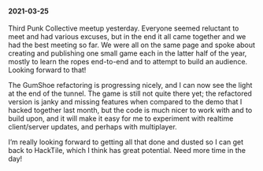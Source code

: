 #### 2021-03-25

Third Punk Collective meetup yesterday. Everyone seemed reluctant to meet and had various excuses, but in the end it all came together and we had the best meeting so far. We were all on the same page and spoke about creating and publishing one small game each in the latter half of the year, mostly to learn the ropes end-to-end and to attempt to build an audience. Looking forward to that!

The GumShoe refactoring is progressing nicely, and I can now see the light at the end of the tunnel. The game is still not quite there yet; the refactored version is janky and missing features when compared to the demo that I hacked together last month, but the code is much nicer to work with and to build upon, and it will make it easy for me to experiment with realtime client/server updates, and perhaps with multiplayer.

I’m really looking forward to getting all that done and dusted so I can get back to HackTile, which I think has great potential. Need more time in the day!